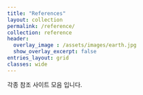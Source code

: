 ```yaml
---
title: "References"
layout: collection
permalink: /reference/
collection: reference
header:
  overlay_image : /assets/images/earth.jpg
  show_overlay_excerpt: false
entries_layout: grid
classes: wide
---
```


각종 참조 사이트 모음 입니다.
